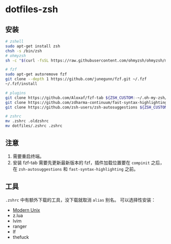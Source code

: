 # dotfiles-zsh

## 安装

```sh
# zshell
sudo apt-get install zsh
chsh -s /bin/zsh
# ohmyzsh
sh -c "$(curl -fsSL https://raw.githubusercontent.com/ohmyzsh/ohmyzsh/master/tools/install.sh)"

# fzf
sudo apt-get autoremove fzf
git clone --depth 1 https://github.com/junegunn/fzf.git ~/.fzf
~/.fzf/install

# plugins
git clone https://github.com/Aloxaf/fzf-tab ${ZSH_CUSTOM:-~/.oh-my-zsh/custom}/plugins/fzf-tab
git clone https://github.com/zdharma-continuum/fast-syntax-highlighting.git ${ZSH_CUSTOM:-$HOME/.oh-my-zsh/custom}/plugins/fast-syntax-highlighting
git clone https://github.com/zsh-users/zsh-autosuggestions ${ZSH_CUSTOM:-~/.oh-my-zsh/custom}/plugins/zsh-autosuggestions

# zshrc
mv .zshrc .oldzshrc
mv dotfiles/.zshrc .zshrc
```

## 注意

1. 需要重启终端。
2. 安装 fzf-tab 需要先更新最新版本的 fzf，插件加载位置要在 `compinit` 之后，在
`zsh-autosuggestions` 和
`fast-syntax-highlighting` 之前。

## 工具

 `.zshrc` 中有额外下载的工具，没下载就取消 `alias` 别名。
 可以选择性安装：

- [Modern Unix](https://github.com/ibraheemdev/modern-unix)
- z.lua
- lvim
- ranger
- lf
- thefuck
